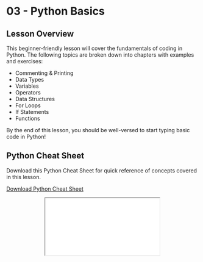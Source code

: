 # 03 - <i class="fab fa-python"></i> Python Basics

## Lesson Overview

This beginner-friendly lesson will cover the fundamentals of coding in Python. The following topics are broken down into chapters with examples and exercises:

* Commenting & Printing
* Data Types
* Variables
* Operators
* Data Structures
* For Loops
* If Statements
* Functions

By the end of this lesson, you should be well-versed to start typing basic code in Python!

## Python Cheat Sheet

Download this Python Cheat Sheet for quick reference of concepts covered in this lesson.

<a
    class="custom-button custom-download-button" href="../../pdfs/03_python_basics/python_cheat_sheet.pdf" download> <i class="fas fa-download"></i> Download Python Cheat Sheet
</a>

<div align="center">
  <iframe class="custom-cheatsheet-frame" src="../../pdfs/03_python_basics/python_cheat_sheet.pdf"> </iframe>
</div>
